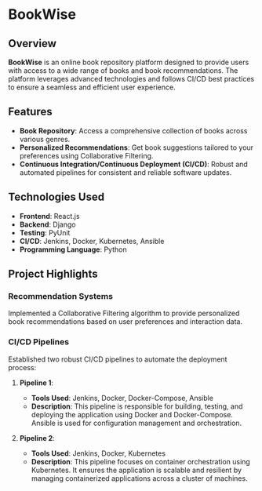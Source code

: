 # BookWise

## Overview

**BookWise** is an online book repository platform designed to provide users with access to a wide range of books and book recommendations. The platform leverages advanced technologies and follows CI/CD best practices to ensure a seamless and efficient user experience.

## Features

- **Book Repository**: Access a comprehensive collection of books across various genres.
- **Personalized Recommendations**: Get book suggestions tailored to your preferences using Collaborative Filtering.
- **Continuous Integration/Continuous Deployment (CI/CD)**: Robust and automated pipelines for consistent and reliable software updates.

## Technologies Used

- **Frontend**: React.js
- **Backend**: Django
- **Testing**: PyUnit
- **CI/CD**: Jenkins, Docker, Kubernetes, Ansible
- **Programming Language**: Python

## Project Highlights

### Recommendation Systems

Implemented a Collaborative Filtering algorithm to provide personalized book recommendations based on user preferences and interaction data.

### CI/CD Pipelines

Established two robust CI/CD pipelines to automate the deployment process:

1. **Pipeline 1**:
   - **Tools Used**: Jenkins, Docker, Docker-Compose, Ansible
   - **Description**: This pipeline is responsible for building, testing, and deploying the application using Docker and Docker-Compose. Ansible is used for configuration management and orchestration.

2. **Pipeline 2**:
   - **Tools Used**: Jenkins, Docker, Kubernetes
   - **Description**: This pipeline focuses on container orchestration using Kubernetes. It ensures the application is scalable and resilient by managing containerized applications across a cluster of machines.
